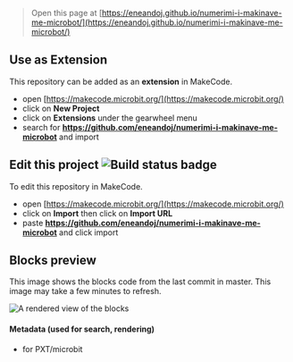 
> Open this page at [https://eneandoj.github.io/numerimi-i-makinave-me-microbot/](https://eneandoj.github.io/numerimi-i-makinave-me-microbot/)

## Use as Extension

This repository can be added as an **extension** in MakeCode.

* open [https://makecode.microbit.org/](https://makecode.microbit.org/)
* click on **New Project**
* click on **Extensions** under the gearwheel menu
* search for **https://github.com/eneandoj/numerimi-i-makinave-me-microbot** and import

## Edit this project ![Build status badge](https://github.com/eneandoj/numerimi-i-makinave-me-microbot/workflows/MakeCode/badge.svg)

To edit this repository in MakeCode.

* open [https://makecode.microbit.org/](https://makecode.microbit.org/)
* click on **Import** then click on **Import URL**
* paste **https://github.com/eneandoj/numerimi-i-makinave-me-microbot** and click import

## Blocks preview

This image shows the blocks code from the last commit in master.
This image may take a few minutes to refresh.

![A rendered view of the blocks](https://github.com/eneandoj/numerimi-i-makinave-me-microbot/raw/master/.github/makecode/blocks.png)

#### Metadata (used for search, rendering)

* for PXT/microbit
<script src="https://makecode.com/gh-pages-embed.js"></script><script>makeCodeRender("{{ site.makecode.home_url }}", "{{ site.github.owner_name }}/{{ site.github.repository_name }}");</script>

